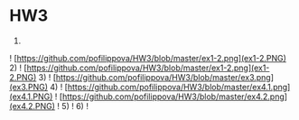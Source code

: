 # HW3
1)
! [https://github.com/pofilippova/HW3/blob/master/ex1-2.png](ex1-2.PNG)
2)
! [https://github.com/pofilippova/HW3/blob/master/ex1-2.png](ex1-2.PNG)
3)
! [https://github.com/pofilippova/HW3/blob/master/ex3.png](ex3.PNG)
4)
! [https://github.com/pofilippova/HW3/blob/master/ex4.1.png](ex4.1.PNG)
! [https://github.com/pofilippova/HW3/blob/master/ex4.2.png](ex4.2.PNG)
! [](ex4.3.PNG)
5)
! [](ex5.PNG)
6)
! [](ex6.PNG)

